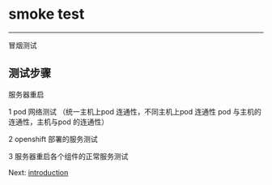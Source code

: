 # smoke test

---

冒烟测试

## 测试步骤

服务器重启

1  pod 网络测试 （统一主机上pod 连通性，不同主机上pod 连通性 pod 与主机的连通性，主机与pod 的连通性）

2  openshift 部署的服务测试

3 服务器重启各个组件的正常服务测试



Next: [introduction](/README.md)

